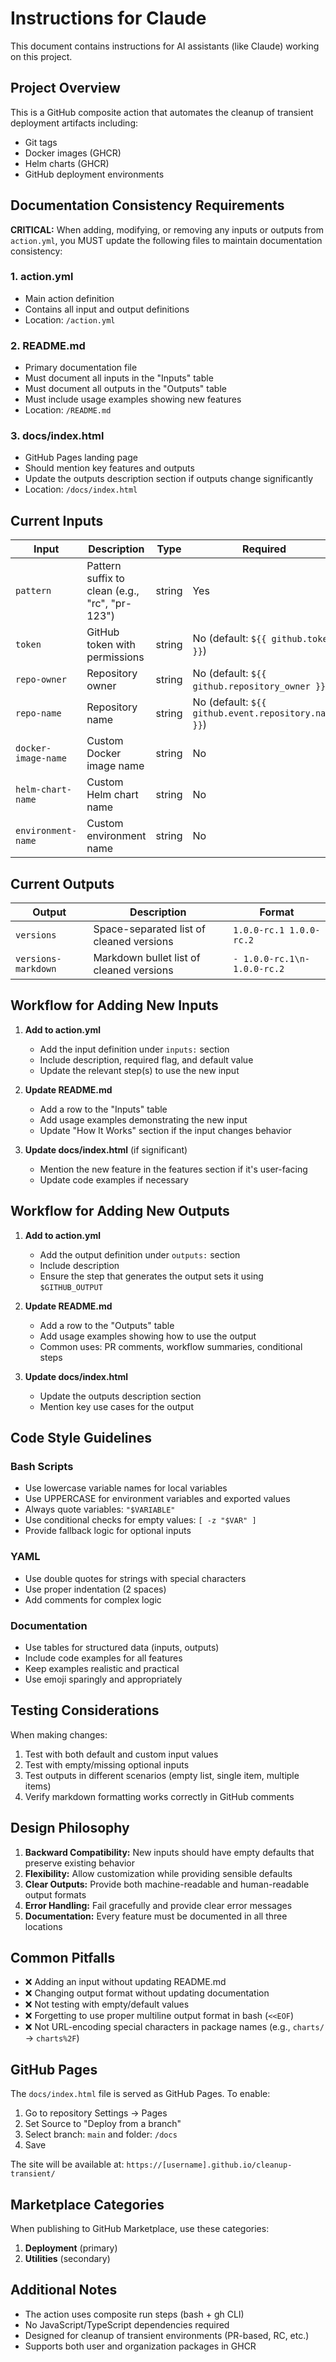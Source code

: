 # Instructions for Claude

This document contains instructions for AI assistants (like Claude) working on this project.

## Project Overview

This is a GitHub composite action that automates the cleanup of transient deployment artifacts including:
- Git tags
- Docker images (GHCR)
- Helm charts (GHCR)
- GitHub deployment environments

## Documentation Consistency Requirements

**CRITICAL:** When adding, modifying, or removing any inputs or outputs from `action.yml`, you MUST update the following files to maintain documentation consistency:

### 1. action.yml
- Main action definition
- Contains all input and output definitions
- Location: `/action.yml`

### 2. README.md
- Primary documentation file
- Must document all inputs in the "Inputs" table
- Must document all outputs in the "Outputs" table
- Must include usage examples showing new features
- Location: `/README.md`

### 3. docs/index.html
- GitHub Pages landing page
- Should mention key features and outputs
- Update the outputs description section if outputs change significantly
- Location: `/docs/index.html`

## Current Inputs

| Input | Description | Type | Required |
|-------|-------------|------|----------|
| `pattern` | Pattern suffix to clean (e.g., "rc", "pr-123") | string | Yes |
| `token` | GitHub token with permissions | string | No (default: `${{ github.token }}`) |
| `repo-owner` | Repository owner | string | No (default: `${{ github.repository_owner }}`) |
| `repo-name` | Repository name | string | No (default: `${{ github.event.repository.name }}`) |
| `docker-image-name` | Custom Docker image name | string | No |
| `helm-chart-name` | Custom Helm chart name | string | No |
| `environment-name` | Custom environment name | string | No |

## Current Outputs

| Output | Description | Format |
|--------|-------------|--------|
| `versions` | Space-separated list of cleaned versions | `1.0.0-rc.1 1.0.0-rc.2` |
| `versions-markdown` | Markdown bullet list of cleaned versions | `- 1.0.0-rc.1\n- 1.0.0-rc.2` |

## Workflow for Adding New Inputs

1. **Add to action.yml**
   - Add the input definition under `inputs:` section
   - Include description, required flag, and default value
   - Update the relevant step(s) to use the new input

2. **Update README.md**
   - Add a row to the "Inputs" table
   - Add usage examples demonstrating the new input
   - Update "How It Works" section if the input changes behavior

3. **Update docs/index.html** (if significant)
   - Mention the new feature in the features section if it's user-facing
   - Update code examples if necessary

## Workflow for Adding New Outputs

1. **Add to action.yml**
   - Add the output definition under `outputs:` section
   - Include description
   - Ensure the step that generates the output sets it using `$GITHUB_OUTPUT`

2. **Update README.md**
   - Add a row to the "Outputs" table
   - Add usage examples showing how to use the output
   - Common uses: PR comments, workflow summaries, conditional steps

3. **Update docs/index.html**
   - Update the outputs description section
   - Mention key use cases for the output

## Code Style Guidelines

### Bash Scripts
- Use lowercase variable names for local variables
- Use UPPERCASE for environment variables and exported values
- Always quote variables: `"$VARIABLE"`
- Use conditional checks for empty values: `[ -z "$VAR" ]`
- Provide fallback logic for optional inputs

### YAML
- Use double quotes for strings with special characters
- Use proper indentation (2 spaces)
- Add comments for complex logic

### Documentation
- Use tables for structured data (inputs, outputs)
- Include code examples for all features
- Keep examples realistic and practical
- Use emoji sparingly and appropriately

## Testing Considerations

When making changes:
1. Test with both default and custom input values
2. Test with empty/missing optional inputs
3. Test outputs in different scenarios (empty list, single item, multiple items)
4. Verify markdown formatting works correctly in GitHub comments

## Design Philosophy

1. **Backward Compatibility:** New inputs should have empty defaults that preserve existing behavior
2. **Flexibility:** Allow customization while providing sensible defaults
3. **Clear Outputs:** Provide both machine-readable and human-readable output formats
4. **Error Handling:** Fail gracefully and provide clear error messages
5. **Documentation:** Every feature must be documented in all three locations

## Common Pitfalls

- ❌ Adding an input without updating README.md
- ❌ Changing output format without updating documentation
- ❌ Not testing with empty/default values
- ❌ Forgetting to use proper multiline output format in bash (`<<EOF`)
- ❌ Not URL-encoding special characters in package names (e.g., `charts/` → `charts%2F`)

## GitHub Pages

The `docs/index.html` file is served as GitHub Pages. To enable:
1. Go to repository Settings → Pages
2. Set Source to "Deploy from a branch"
3. Select branch: `main` and folder: `/docs`
4. Save

The site will be available at: `https://[username].github.io/cleanup-transient/`

## Marketplace Categories

When publishing to GitHub Marketplace, use these categories:
1. **Deployment** (primary)
2. **Utilities** (secondary)

## Additional Notes

- The action uses composite run steps (bash + gh CLI)
- No JavaScript/TypeScript dependencies required
- Designed for cleanup of transient environments (PR-based, RC, etc.)
- Supports both user and organization packages in GHCR
